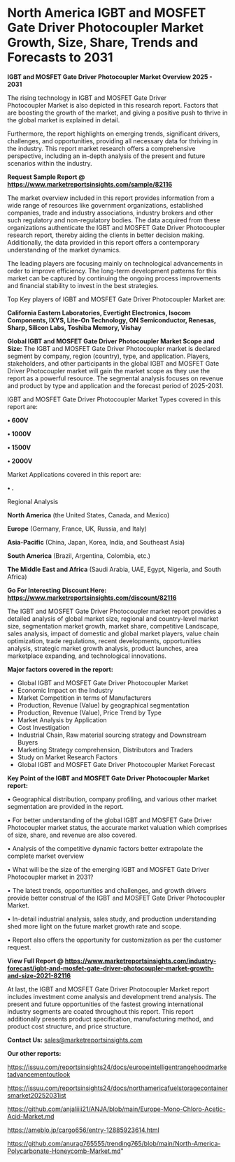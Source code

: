 # North America IGBT and MOSFET Gate Driver Photocoupler Market Growth, Size, Share, Trends and Forecasts to 2031

<Strong> IGBT and MOSFET Gate Driver Photocoupler Market Overview 2025 - 2031</strong>

The rising technology in IGBT and MOSFET Gate Driver Photocoupler Market is also depicted in this research report. Factors that are boosting the growth of the market, and giving a positive push to thrive in the global market is explained in detail.

Furthermore, the report highlights on emerging trends, significant drivers, challenges, and opportunities, providing all necessary data for thriving in the industry. This report market research offers a comprehensive perspective, including an in-depth analysis of the present and future scenarios within the industry.

<strong>Request Sample Report @ <a href=https://www.marketreportsinsights.com/sample/82116>https://www.marketreportsinsights.com/sample/82116</a></strong>

The market overview included in this report provides information from a wide range of resources like government organizations, established companies, trade and industry associations, industry brokers and other such regulatory and non-regulatory bodies. The data acquired from these organizations authenticate the IGBT and MOSFET Gate Driver Photocoupler research report, thereby aiding the clients in better decision making. Additionally, the data provided in this report offers a contemporary understanding of the market dynamics.

The leading players are focusing mainly on technological advancements in order to improve efficiency. The long-term development patterns for this market can be captured by continuing the ongoing process improvements and financial stability to invest in the best strategies.

Top Key players of IGBT and MOSFET Gate Driver Photocoupler Market are:

<strong>California Eastern Laboratories, Evertight Electronics, Isocom Components, IXYS, Lite-On Technology, ON Semiconductor, Renesas, Sharp, Silicon Labs, Toshiba Memory, Vishay</strong>

<strong><b>Global IGBT and MOSFET Gate Driver Photocoupler Market Scope and Size:</b></strong>
The IGBT and MOSFET Gate Driver Photocoupler market is declared segment by company, region (country), type, and application. Players, stakeholders, and other participants in the global IGBT and MOSFET Gate Driver Photocoupler market will gain the market scope as they use the report as a powerful resource. The segmental analysis focuses on revenue and product by type and application and the forecast period of 2025-2031.

IGBT and MOSFET Gate Driver Photocoupler Market Types covered in this report are:

<strong>• 600V

• 1000V

• 1500V

• 2000V</strong>

Market Applications covered in this report are:

<strong>• .</strong> 

Regional Analysis

<strong>North America</strong> (the United States, Canada, and Mexico)

<strong>Europe</strong> (Germany, France, UK, Russia, and Italy)

<strong>Asia-Pacific</strong> (China, Japan, Korea, India, and Southeast Asia)

<strong>South America</strong> (Brazil, Argentina, Colombia, etc.)

<strong>The Middle East and Africa</strong> (Saudi Arabia, UAE, Egypt, Nigeria, and South Africa)

<strong>Go For Interesting Discount Here: <a href=https://www.marketreportsinsights.com/discount/82116>https://www.marketreportsinsights.com/discount/82116</a></strong>

The IGBT and MOSFET Gate Driver Photocoupler market report provides a detailed analysis of global market size, regional and country-level market size, segmentation market growth, market share, competitive Landscape, sales analysis, impact of domestic and global market players, value chain optimization, trade regulations, recent developments, opportunities analysis, strategic market growth analysis, product launches, area marketplace expanding, and technological innovations.

<strong><b>Major factors covered in the report:</b></strong>
<ul>
  <li>Global IGBT and MOSFET Gate Driver Photocoupler Market </li>
  <li>Economic Impact on the Industry</li>
  <li>Market Competition in terms of Manufacturers</li>
  <li>Production, Revenue (Value) by geographical segmentation</li>
  <li>Production, Revenue (Value), Price Trend by Type</li>
  <li>Market Analysis by Application</li>
  <li>Cost Investigation</li>
  <li>Industrial Chain, Raw material sourcing strategy and Downstream Buyers</li>
  <li>Marketing Strategy comprehension, Distributors and Traders</li>
  <li>Study on Market Research Factors</li>
  <li>Global IGBT and MOSFET Gate Driver Photocoupler Market Forecast</li>
</ul>

<strong><b>Key Point of the IGBT and MOSFET Gate Driver Photocoupler Market report:</b></strong>

• Geographical distribution, company profiling, and various other market segmentation are provided in the report.

• For better understanding of the global IGBT and MOSFET Gate Driver Photocoupler market status, the accurate market valuation which comprises of size, share, and revenue are also covered.

• Analysis of the competitive dynamic factors better extrapolate the complete market overview

• What will be the size of the emerging IGBT and MOSFET Gate Driver Photocoupler market in 2031?

• The latest trends, opportunities and challenges, and growth drivers provide better construal of the IGBT and MOSFET Gate Driver Photocoupler Market.

• In-detail industrial analysis, sales study, and production understanding shed more light on the future market growth rate and scope.

• Report also offers the opportunity for customization as per the customer request.

<strong><b>View Full Report @ <a href=https://www.marketreportsinsights.com/industry-forecast/igbt-and-mosfet-gate-driver-photocoupler-market-growth-and-size-2021-82116>https://www.marketreportsinsights.com/industry-forecast/igbt-and-mosfet-gate-driver-photocoupler-market-growth-and-size-2021-82116</a></b></strong>


At last, the IGBT and MOSFET Gate Driver Photocoupler Market report includes investment come analysis and development trend analysis. The present and future opportunities of the fastest growing international industry segments are coated throughout this report. This report additionally presents product specification, manufacturing method, and product cost structure, and price structure.

<strong>Contact Us:</strong>
sales@marketreportsinsights.com

<strong>Our other reports:</strong>

<a href=https://issuu.com/reportsinsights24/docs/europeintelligentrangehoodmarketadvancementoutlook>https://issuu.com/reportsinsights24/docs/europeintelligentrangehoodmarketadvancementoutlook</a>

<a href=https://issuu.com/reportsinsights24/docs/northamericafuelstoragecontainersmarket20252031ist>https://issuu.com/reportsinsights24/docs/northamericafuelstoragecontainersmarket20252031ist</a>

<a href=https://github.com/anjaliiii21/ANJA/blob/main/Europe-Mono-Chloro-Acetic-Acid-Market.md>https://github.com/anjaliiii21/ANJA/blob/main/Europe-Mono-Chloro-Acetic-Acid-Market.md</a>

<a href=https://ameblo.jp/cargo656/entry-12885923614.html>https://ameblo.jp/cargo656/entry-12885923614.html</a>

<a href=https://github.com/anurag765555/trending765/blob/main/North-America-Polycarbonate-Honeycomb-Market.md>https://github.com/anurag765555/trending765/blob/main/North-America-Polycarbonate-Honeycomb-Market.md</a>"
